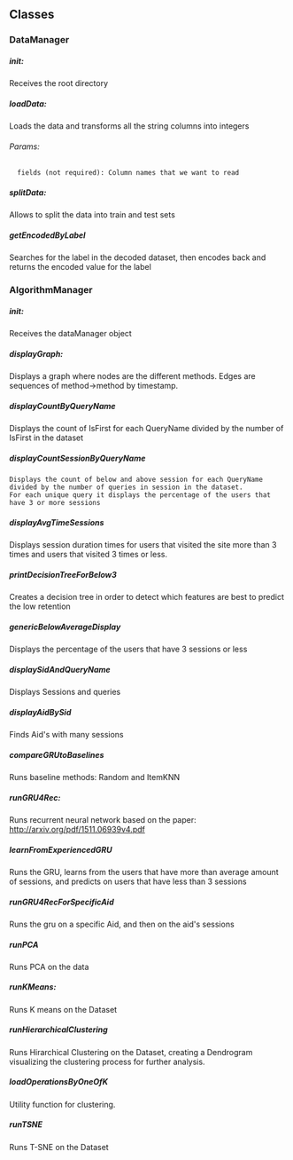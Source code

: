 ## Classes

### DataManager

##### init:
  Receives the root directory

##### loadData: 
  Loads the data and transforms all the string columns into integers
  
###### Params:
      fields (not required): Column names that we want to read  

##### splitData: 
  Allows to split the data into train and test sets
  
##### getEncodedByLabel
  Searches for the label in the decoded dataset, then encodes back and returns the encoded value for the label
  
### AlgorithmManager

##### init:
  Receives the dataManager object
  
##### displayGraph:
 Displays a graph where nodes are the different methods. Edges are sequences of method->method by timestamp.
 
##### displayCountByQueryName
  Displays the count of IsFirst for each QueryName divided by the number of IsFirst in the dataset
  
##### displayCountSessionByQueryName
    Displays the count of below and above session for each QueryName divided by the number of queries in session in the dataset.
    For each unique query it displays the percentage of the users that have 3 or more sessions
  
##### displayAvgTimeSessions
  Displays session duration times for users that visited the site more than 3 times and users that visited 3 times or less.
  
##### printDecisionTreeForBelow3
  Creates a decision tree in order to detect which features are best to predict the low retention
  
##### genericBelowAverageDisplay
  Displays the percentage of the users that have 3 sessions or less
  
##### displaySidAndQueryName
  Displays Sessions and queries
  
#####  displayAidBySid
  Finds Aid's with many sessions
  
#####  compareGRUtoBaselines
   Runs baseline methods: Random and ItemKNN
   
##### runGRU4Rec: 
  Runs recurrent neural network based on the paper: http://arxiv.org/pdf/1511.06939v4.pdf

##### learnFromExperiencedGRU
  Runs the GRU, learns from the users that have more than average amount of sessions, and predicts on users that have less than 3 sessions
  
##### runGRU4RecForSpecificAid
  Runs the gru on a specific Aid, and then on the aid's sessions
  
#####  runPCA
  Runs PCA on the data
  
##### runKMeans: 
  Runs K means on the Dataset

##### runHierarchicalClustering
  Runs Hirarchical Clustering on the Dataset, creating a Dendrogram visualizing the clustering process for further analysis.

##### loadOperationsByOneOfK
  Utility function for clustering.
  
##### runTSNE
  Runs T-SNE on the Dataset

